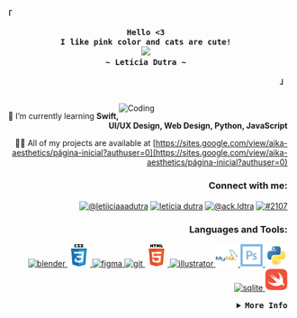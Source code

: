 
<p align="left"><strong><samp>「</samp></strong></p>
  <p align="center">
    <samp>
      <b>
        Hello <3
      <br>
        I like pink color and cats are cute!
      </b>
      <br>
        <image src="https://readme-typing-svg.herokuapp.com?font=Iosevka&size=16&color=FF66C4&center=true&width=410&height=45&lines=I'm+a+dev+and+UI/UX+student.">
      <br>
      <b>
        ~ Letícia Dutra ~
      </b>
    </samp>
  </p>
<p align="right"><strong><samp>」</samp></strong></p>

<br>

<img align="right" alt="Coding" width="300" src="https://user-images.githubusercontent.com/101335613/196063482-49778ddc-61cc-4205-9903-33b0e19a60c4.png">

<div align="right">


:cherry_blossom:  I’m currently learning **Swift, UI/UX Design, Web Design, Python, JavaScript**

👨‍💻 All of my projects are available at [https://sites.google.com/view/aika-aesthetics/página-inicial?authuser=0](https://sites.google.com/view/aika-aesthetics/página-inicial?authuser=0)

<h3 align="right">Connect with me:</h3>
<p align="right">
<a href="https://codepen.io/@letiiciaaadutra" target="blank"><img align="center" src="https://raw.githubusercontent.com/rahuldkjain/github-profile-readme-generator/master/src/images/icons/Social/codepen.svg" alt="@letiiciaaadutra" height="30" width="40" /></a>
<a href="https://linkedin.com/in/letícia dutra" target="blank"><img align="center" src="https://raw.githubusercontent.com/rahuldkjain/github-profile-readme-generator/master/src/images/icons/Social/linked-in-alt.svg" alt="letícia dutra" height="30" width="40" /></a>
<a href="https://instagram.com/@ack.ldtra" target="blank"><img align="center" src="https://raw.githubusercontent.com/rahuldkjain/github-profile-readme-generator/master/src/images/icons/Social/instagram.svg" alt="@ack.ldtra" height="30" width="40" /></a>
<a href="https://discord.gg/#2107" target="blank"><img align="center" src="https://raw.githubusercontent.com/rahuldkjain/github-profile-readme-generator/master/src/images/icons/Social/discord.svg" alt="#2107" height="30" width="40" /></a>
</p>

<h3 align="right">Languages and Tools:</h3>
<p align="right"> <a href="https://www.blender.org/" target="_blank" rel="noreferrer"> <img src="https://download.blender.org/branding/community/blender_community_badge_white.svg" alt="blender" width="40" height="40"/> </a> <a href="https://www.w3schools.com/css/" target="_blank" rel="noreferrer"> <img src="https://raw.githubusercontent.com/devicons/devicon/master/icons/css3/css3-original-wordmark.svg" alt="css3" width="40" height="40"/> </a> <a href="https://www.figma.com/" target="_blank" rel="noreferrer"> <img src="https://www.vectorlogo.zone/logos/figma/figma-icon.svg" alt="figma" width="40" height="40"/> </a> <a href="https://git-scm.com/" target="_blank" rel="noreferrer"> <img src="https://www.vectorlogo.zone/logos/git-scm/git-scm-icon.svg" alt="git" width="40" height="40"/> </a> <a href="https://www.w3.org/html/" target="_blank" rel="noreferrer"> <img src="https://raw.githubusercontent.com/devicons/devicon/master/icons/html5/html5-original-wordmark.svg" alt="html5" width="40" height="40"/> </a> <a href="https://www.adobe.com/in/products/illustrator.html" target="_blank" rel="noreferrer"> <img src="https://www.vectorlogo.zone/logos/adobe_illustrator/adobe_illustrator-icon.svg" alt="illustrator" width="40" height="40"/> </a> <a href="https://developer.mozilla.org/en-US/docs/Web/JavaScript" target="_blank" rel="noreferrer"> <img src="https://raw.githubusercontent.com/devicons/devicon/master/icons/mysql/mysql-original-wordmark.svg" alt="mysql" width="40" height="40"/> </a> <a href="https://www.photoshop.com/en" target="_blank" rel="noreferrer"> <img src="https://raw.githubusercontent.com/devicons/devicon/master/icons/photoshop/photoshop-line.svg" alt="photoshop" width="40" height="40"/> </a> <a href="https://www.python.org" target="_blank" rel="noreferrer"> <img src="https://raw.githubusercontent.com/devicons/devicon/master/icons/python/python-original.svg" alt="python" width="40" height="40"/> </a> <a href="https://www.sqlite.org/" target="_blank" rel="noreferrer"> <img src="https://www.vectorlogo.zone/logos/sqlite/sqlite-icon.svg" alt="sqlite" width="40" height="40"/> </a> <a href="https://developer.apple.com/swift/" target="_blank" rel="noreferrer"> <img src="https://raw.githubusercontent.com/devicons/devicon/master/icons/swift/swift-original.svg" alt="swift" width="40" height="40"/> </a> </p>

<details>
<summary><samp><b>More Info</b></samp></summary>
<p><img align="center" src="https://github-readme-stats.vercel.app/api/top-langs?username=leticiadutra22-23&show_icons=true&theme=tokyonight&title_color=e392fe&text_color=f1c9fe&hide_border=true&locale=en&layout=compact" alt="leticiadutra22-23" /></p>

<p>&nbsp;<img align="center" src="https://github-readme-stats.vercel.app/api?username=leticiadutra22-23&show_icons=true&theme=tokyonight&title_color=e392fe&text_color=f1c9fe&locale=en" alt="leticiadutra22-23" /></p>

<p><img align="center" src="https://github-readme-streak-stats.herokuapp.com/?user=leticiadutra22-23&theme=dark" alt="leticiadutra22-23" /></p>

</details>
